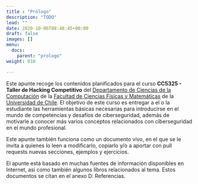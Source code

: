 ```yaml
---
title : "Prólogo"
description: "TODO"
lead: ""
date: 2020-10-06T08:48:45+00:00
draft: false
images: []
menu:
  docs:
    parent: "prologo"
weight: 010

---
```



Este apunte recoge los contenidos planificados para el curso **CC5325 - Taller de Hacking Competitivo** del [Departamento de Ciencias de la Computación](https://dcc.uchile.cl) de la [Facultad de Ciencias Físicas y Matemáticas](https://ingenieria.uchile.cl) de la [Universidad de Chile](https://uchile.cl). El objetivo de este curso es entregar a el o la estudiante las herramientas básicas necesarias para introducirse en el mundo de competencias y desafíos de ciberseguridad, además de motivarle a conocer más varios conceptos relacionados con ciberseguridad en el mundo profesional.

Este apunte también funciona como un documento vivo, en el que se le invita a quienes lo leen a modificarlo, copiarlo y/o a aportar con pull requests nuevas secciones, ejemplos y ejercicios.

El apunte está basado en muchas fuentes de información disponibles en Internet, así como también algunos libros relacionados al tema. Estos documentos se citan en el anexo D: Referencias.